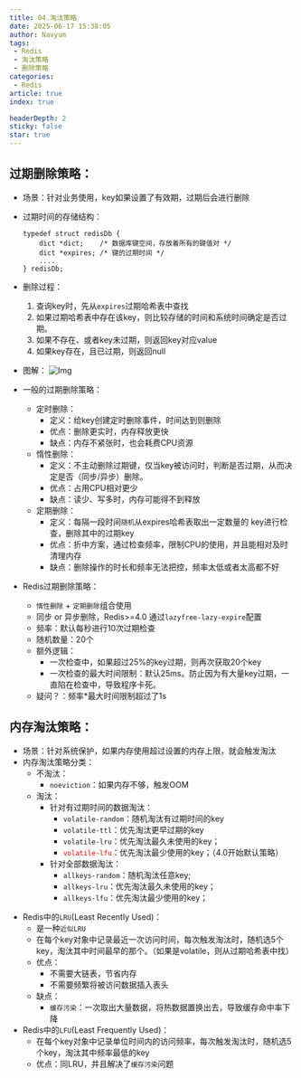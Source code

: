 ```yaml
---
title: 04.淘汰策略
date: 2025-06-17 15:38:05
author: Navyum
tags: 
 - Redis
 - 淘汰策略
 - 删除策略
categories: 
 - Redis
article: true
index: true

headerDepth: 2
sticky: false
star: true
---
```



## 过期删除策略：
* 场景：针对业务使用，key如果设置了有效期，过期后会进行删除
* 过期时间的存储结构：
    ```
    typedef struct redisDb {
        dict *dict;    /* 数据库键空间，存放着所有的键值对 */
        dict *expires; /* 键的过期时间 */
        ....
    } redisDb;
    ```
* 删除过程：
    1. 查询key时，先从`expires`过期哈希表中查找
    2. 如果过期哈希表中存在该key，则比较存储的时间和系统时间确定是否过期。
    3. 如果不存在、或者key未过期，则返回key对应value
    4. 如果key存在，且已过期，则返回null
* 图解：
  ![Img](https://raw.staticdn.net/Navyum/imgbed/pic/IMG/3bd65bf45ac843e5e929c68a78f2a1e7.png)


* 一般的过期删除策略：
    * 定时删除：
        * 定义：给key创建定时删除事件，时间达到则删除
        * 优点：删除更实时，内存释放更快
        * 缺点：内存不紧张时，也会耗费CPU资源
    * 惰性删除：
        * 定义：不主动删除过期键，仅当key被访问时，判断是否过期，从而决定是否（同步/异步）删除。
        * 优点：占用CPU相对更少
        * 缺点：读少、写多时，内存可能得不到释放
    * 定期删除：
        * 定义：每隔一段时间`随机`从expires哈希表取出一定数量的 key进行检查，删除其中的过期key
        * 优点：折中方案，通过检查频率，限制CPU的使用，并且能相对及时清理内存
        * 缺点：删除操作的时长和频率无法把控，频率太低或者太高都不好
* Redis过期删除策略：
    *  `惰性删除` + `定期删除`组合使用
    * 同步 or 异步删除，Redis>=4.0 通过`lazyfree-lazy-expire`配置
    * 频率：默认每秒进行10次过期检查
    * 随机数量：20个
    * 额外逻辑：
        * 一次检查中，如果超过25%的key过期，则再次获取20个key
        * 一次检查的最大时间限制：默认25ms。防止因为有大量key过期，一直陷在检查中，导致程序卡死。    
    * 疑问？：频率*最大时间限制超过了1s

## 内存淘汰策略：
* 场景：针对系统保护，如果内存使用超过设置的内存上限，就会触发淘汰
* 内存淘汰策略分类：
    * 不淘汰：
        * `noeviction`：如果内存不够，触发OOM
    * 淘汰：
        * 针对有过期时间的数据淘汰：
            - `volatile-random`：随机淘汰有过期时间的key
            - `volatile-ttl`：优先淘汰更早过期的key
            - `volatile-lru`：优先淘汰最久未使用的key；
            - <font color="ff0000">`volatile-lfu`</font>：优先淘汰最少使用的key；（4.0开始默认策略）
        * 针对全部数据淘汰：
            - `allkeys-random`：随机淘汰任意key;
            - `allkeys-lru`：优先淘汰最久未使用的key；
            - `allkeys-lfu`：优先淘汰最少使用的key；
- Redis中的`LRU`(Least Recently Used)：
    - 是一种`近似LRU`
    - 在每个key对象中记录最近一次访问时间，每次触发淘汰时，随机选5个key，淘汰其中时间最早的那个。（如果是volatile，则从过期哈希表中找）
    - 优点：
        - 不需要大链表，节省内存
        - 不需要频繁将被访问数据插入表头
    - 缺点：
        - `缓存污染`：一次取出大量数据，将热数据置换出去，导致缓存命中率下降
- Redis中的`LFU`(Least Frequently Used)：
    - 在每个key对象中记录单位时间内的访问频率，每次触发淘汰时，随机选5个key，淘汰其中频率最低的key
    - 优点：同LRU，并且解决了`缓存污染`问题